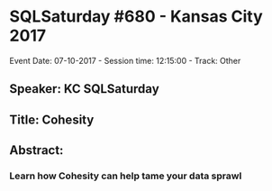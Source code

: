 # SQLSaturday #680 - Kansas City 2017
Event Date: 07-10-2017 - Session time: 12:15:00 - Track: Other
## Speaker: KC SQLSaturday
## Title: Cohesity
## Abstract:
### Learn how Cohesity can help tame your data sprawl
